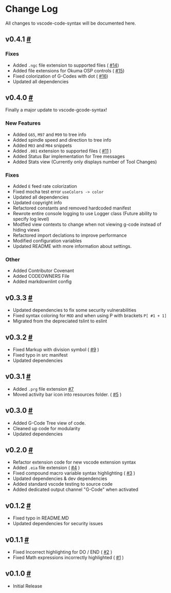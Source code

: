 # Change Log

All changes to vscode-code-syntax will be documented here.

## v0.4.1 [#](https://github.com/appliedengesign/vscode-gcode-syntax/releases/tag/v0.4.1)

### Fixes

- Added `.ngc` file extension to supported files ( [#14](https://github.com/appliedengdesign/vscode-gcode-syntax/issues/14))
- Added file extensions for Okuma OSP controls ( [#15](https://github.com/appliedengdesign/vscode-gcode-syntax/issues/15))
- Fixed colorization of G-Codes with dot ( [#16](https://github.com/appliedengdesign/vscode-gcode-syntax/issues/16))
- Updated all dependencies

## v0.4.0 [#](https://github.com/appliedengesign/vscode-gcode-syntax/releases/tag/v0.4.0)

Finally a major update to vscode-gcode-syntax!

### New Features

- Added `G65`, `M97` and `M99` to tree info
- Added spindle speed and direction to tree info
- Added `M03` and `M04` snippets
- Added `.001` extension to supported files ( [#11](https://github.com/appliedengdesign/vscode-gcode-syntax/issues/11) )
- Added Status Bar implementation for Tree messages
- Added Stats view (Currently only displays number of Tool Changes)

### Fixes

- Added `E` feed rate colorization
- Fixed mocha test error `useColors -> color`
- Updated all dependencies
- Updated copyright info
- Refactored constants and removed hardcoded manifest
- Rewrote entire console logging to use Logger class (Future ability to specify log level)
- Modfied view contexts to change when not viewing g-code instead of hiding views
- Refactored import declations to improve performance
- Modified configuration variables
- Updated README with more information about settings.

### Other

- Added Contributor Covenant
- Added CODEOWNERS File
- Added markdownlint config

## v0.3.3 [#](https://github.com/appliedengesign/vscode-gcode-syntax/releases/tag/v0.3.3)

- Updated dependencies to fix some security vulnerabilities
- Fixed syntax coloring for ```MOD``` and when using P with brackets ```P[ #1 + 1]```
- Migrated from the depreciated tslint to eslint

## v0.3.2 [#](https://github.com/appliedengesign/vscode-gcode-syntax/releases/tag/v0.3.2)

- Fixed Markup with division symbol ( [#9](https://github.com/appliedengdesign/vscode-gcode-syntax/issues/7) )
- Fixed typo in src manifest
- Updated dependencies

## v0.3.1 [#](https://github.com/appliedengesign/vscode-gcode-syntax/releases/tag/v0.3.1)

- Added ```.prg``` file extension [#7](https://github.com/appliedengdesign/vscode-gcode-syntax/issues/7)
- Moved activity bar icon into resources folder. ( [#5](https://github.com/appliedengdesign/vscode-gcode-syntax/issues/5) )

## v0.3.0 [#](https://github.com/appliedengdesign/vscode-gcode-syntax/releases/tag/v0.3.0)

- Added G-Code Tree view of code.
- Cleaned up code for modularity
- Updated dependencies

## v0.2.0 [#](https://github.com/appliedengdesign/vscode-gcode-syntax/releases/tag/v0.2.0)

- Refactor extension code for new vscode extension syntax
- Added ```.eia``` file extension ( [#4](https://github.com/appliedengdesign/vscode-gcode-syntax/issues/4) )
- Fixed compound macro variable syntax highlighting ( [#3](https://github.com/appliedengdesign/vscode-gcode-syntax/issues/3) )
- Updated dependencies & dev dependencies
- Added standard vscode testing to source code
- Added dedicated output channel "G-Code" when activated

## v0.1.2 [#](https://github.com/appliedengdesign/vscode-gcode-syntax/releases/tag/v0.1.2)

- Fixed typo in README.MD
- Updated dependencies for security issues

## v0.1.1 [#](https://github.com/appliedengdesign/vscode-gcode-syntax/releases/tag/v0.1.1)

- Fixed Incorrect highlighting for DO / END ( [#2](https://github.com/appliedengdesign/vscode-gcode-syntax/issues/2) )
- Fixed Math expressions incorrectly highlighted ( [#1](https://github.com/appliedengdesign/vscode-gcode-syntax/issues/1) )

## v0.1.0 [#](https://github.com/appliedengdesign/vscode-gcode-syntax/releases/tag/v0.1.0)

- Initial Release
  
